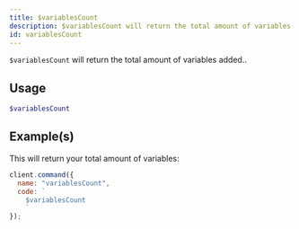```yaml
---
title: $variablesCount
description: $variablesCount will return the total amount of variables added..
id: variablesCount
---
```


`$variablesCount` will return the total amount of variables added..

## Usage

```php
$variablesCount
```

## Example(s)

This will return your total amount of variables:

```javascript
client.command({
  name: "variablesCount",
  code: `
    $variablesCount
    `
});
```
